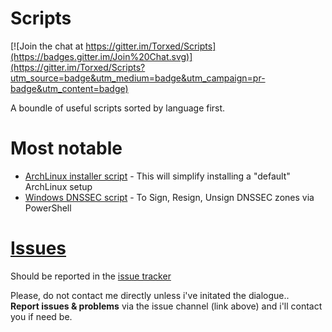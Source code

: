 Scripts
=======

[![Join the chat at https://gitter.im/Torxed/Scripts](https://badges.gitter.im/Join%20Chat.svg)](https://gitter.im/Torxed/Scripts?utm_source=badge&utm_medium=badge&utm_campaign=pr-badge&utm_content=badge)

A boundle of useful scripts sorted by language first.

Most notable
=============
 * [ArchLinux installer script](python/archinstaller) - This will simplify installing a "default" ArchLinux setup
 * [Windows DNSSEC script](Powershell/dnssec.ps1) - To Sign, Resign, Unsign DNSSEC zones via PowerShell


[Issues](https://github.com/Torxed/Scripts/issues)
==================================================
Should be reported in the [issue tracker](https://github.com/Torxed/Scripts/issues)

Please, do not contact me directly unless i've initated the dialogue..<br>
<b>Report issues & problems</b> via the issue channel (link above) and i'll contact you if need be.
